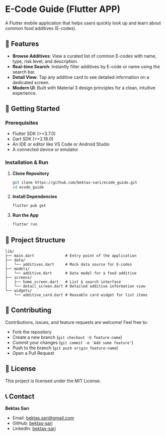 # E-Code Guide (Flutter APP)

A Flutter mobile application that helps users quickly look up and learn about common food additives (E-codes).

## 🚀 Features

* **Browse Additives**: View a curated list of common E-codes with name, type, risk level, and description.
* **Real-time Search**: Instantly filter additives by E-code or name using the search bar.
* **Detail View**: Tap any additive card to see detailed information on a dedicated screen.
* **Modern UI**: Built with Material 3 design principles for a clean, intuitive experience.

## 🎯 Getting Started

### Prerequisites

* Flutter SDK (>=3.7.0)
* Dart SDK (>=2.18.0)
* An IDE or editor like VS Code or Android Studio
* A connected device or emulator

### Installation & Run

1. **Clone Repository**

   ```bash
   git clone https://github.com/bektas-sari/ecode_guide.git
   cd ecode_guide
   ```
2. **Install Dependencies**

   ```bash
   flutter pub get
   ```
3. **Run the App**

   ```bash
   flutter run
   ```

## 📂 Project Structure

```
lib/
├── main.dart              # Entry point of the application
├── data/
│   └── additives.dart     # Mock data source for E-codes
├── models/
│   └── additive.dart      # Data model for a food additive
├── screens/
│   ├── home_screen.dart   # List & search interface
│   └── detail_screen.dart # Detailed additive information view
└── widgets/
    └── additive_card.dart # Reusable card widget for list items
```

## 🤝 Contributing

Contributions, issues, and feature requests are welcome! Feel free to:

* Fork the repository
* Create a new branch (`git checkout -b feature-name`)
* Commit your changes (`git commit -m 'Add some feature'`)
* Push to the branch (`git push origin feature-name`)
* Open a Pull Request

## 📄 License

This project is licensed under the MIT License.

## 📞 Contact

**Bektas Sarı**

* Email: [bektas.sari@gmail.com](mailto:bektas.sari@gmail.com)
* GitHub: [bektas-sari](https://github.com/bektas-sari)
* LinkedIn: [bektas-sari](https://www.linkedin.com/in/bektas-sari)
